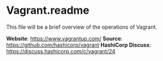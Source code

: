 # Vagrant.readme
This file will be a brief overview of the operations of Vagrant.

**Website**: https://www.vagrantup.com/
**Source**: https://github.com/hashicorp/vagrant
**HashiCorp Discuss**: https://discuss.hashicorp.com/c/vagrant/24

